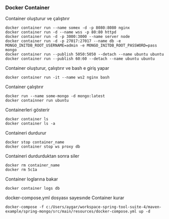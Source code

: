 ### Docker Container

Container oluşturur ve çalıştırır
``` 
docker container run --name somex -d -p 8080:8080 nginx
docker container run -d --name wss -p 80:80 httpd
docker container run -d -p 3000:3000 --name server node
docker container run -d -p 27017:27017 --name db -e MONGO_INITDB_ROOT_USERNAME=admin -e MONGO_INITDB_ROOT_PASSWORD=pass mongo
docker container run --publish 5050:5050 --detach --name ubuntu ubuntu
docker container run --publish 60:60 --detach --name ubuntu ubuntu

``` 
Container oluşturur, çalıştırır ve bash e giriş yapar
``` 
docker container run -it --name ws2 nginx bash
``` 
Container çalıştırır
``` 
docker run --name some-mongo -d mongo:latest
docker containner run ubuntu
``` 
Containerleri gösterir
``` 
docker container ls
docker container ls -a
``` 
Containeri durdurur
``` 
docker stop container_name
docker container stop ws proxy db
``` 
Containeri durdurduktan sonra siler
``` 
docker rm container_name
docker rm 5c1a
``` 
Container loglarına bakar
``` 
docker container logs db
``` 
docker-compose.yml dosyasıı sayesınde Container kurar
``` 
docker-compose -f c:/Users/aygar/workspace-spring-tool-suite-4/maven-example/spring-mongo/src/main/resources/docker-compose.yml up -d
``` 
